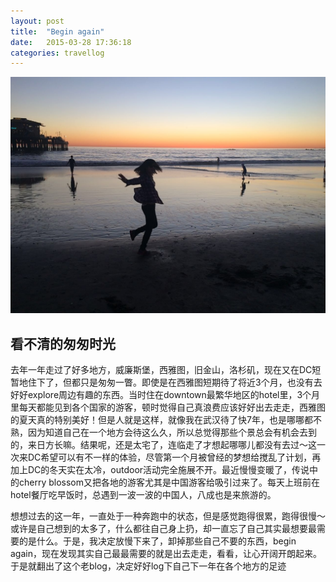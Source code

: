 ```yaml
---
layout: post
title:  "Begin again"
date:   2015-03-28 17:36:18
categories: travellog
---
```

<p><img src="/assets/images/spining.jpg" alt="Spining girl in Beach Santa Monica^ ^"></p>

<h2>看不清的匆匆时光</h2>
<p>去年一年走过了好多地方，威廉斯堡，西雅图，旧金山，洛杉矶，现在又在DC短暂地住下了，但都只是匆匆一瞥。即使是在西雅图短期待了将近3个月，也没有去好好explore周边有趣的东西。当时住在downtown最繁华地区的hotel里，3个月里每天都能见到各个国家的游客，顿时觉得自己真浪费应该好好出去走走，西雅图的夏天真的特别美好！但是人就是这样，就像我在武汉待了快7年，也是哪哪都不熟，因为知道自己在一个地方会待这么久，所以总觉得那些个景总会有机会去到的，来日方长嘛。结果呢，还是太宅了，连临走了才想起哪哪儿都没有去过～这一次来DC希望可以有不一样的体验，尽管第一个月被曾经的梦想给搅乱了计划，再加上DC的冬天实在太冷，outdoor活动完全施展不开。最近慢慢变暖了，传说中的cherry blossom又把各地的游客尤其是中国游客给吸引过来了。每天上班前在hotel餐厅吃早饭时，总遇到一波一波的中国人，八成也是来旅游的。</p>
<p>想想过去的这一年，一直处于一种奔跑中的状态，但是感觉跑得很累，跑得很慢～或许是自己想到的太多了，什么都往自己身上扔，却一直忘了自己其实最想要最需要的是什么。于是，我决定放慢下来了，卸掉那些自己不要的东西，begin again，现在发现其实自己最最需要的就是出去走走，看看，让心开阔开朗起来。于是就翻出了这个老blog，决定好好log下自己下一年在各个地方的足迹</p>